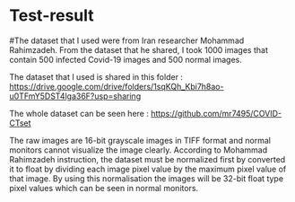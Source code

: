 # Test-result
#The dataset that I used were from Iran researcher Mohammad Rahimzadeh. From the dataset that he shared, I took 1000 images that contain 500 infected Covid-19 images and 500 normal images.

The dataset that I used is shared in this folder : https://drive.google.com/drive/folders/1sqKQh_Kbi7h8ao-u0TFmY5DST4lga36F?usp=sharing

The whole dataset can be seen here : https://github.com/mr7495/COVID-CTset

The raw images are 16-bit grayscale images in TIFF format and normal monitors cannot visualize the image clearly. According to Mohammad Rahimzadeh instruction, the dataset must be normalized first by converted it to float by dividing each image pixel value by the maximum pixel value of that image. By using this normalisation the images will be 32-bit float type pixel values which can be seen in normal monitors.
